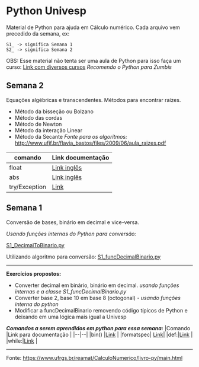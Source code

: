 # Python Univesp
Material de Python para ajuda em Cálculo numérico.
Cada arquivo vem precedido da semana, ex:

    S1_ -> significa Semana 1
    S2_ -> significa Semana 2
OBS: Esse material não tenta ser uma aula de Python para isso faça um curso:
[Link com diversos cursos](https://gist.github.com/aledruetta/9ea5996de69045087114d42ba230a587)
*Recomendo o Python para Zumbis*

## Semana 2

Equações algébricas e transcendentes. Métodos para encontrar raízes.

- Método da bisseção ou Bolzano
- Método das cordas
- Método de Newton
- Método da interação Linear
- Método da Secante
*Fonte para os algoritmos:* http://www.ufjf.br/flavia_bastos/files/2009/06/aula_raizes.pdf
 
|comando| Link documentação  |
|--|--|
|float|[Link inglês](https://docs.python.org/3/library/functions.html?highlight=float#float)|
|abs|[Link inglês](https://docs.python.org/3/library/functions.html?highlight=abs#abs)|
|try/Exception|[Link](https://pythonhelp.wordpress.com/2012/09/14/tratamento-de-excecoes/)|



  

## Semana 1

  

  

Conversão de bases, binário em decimal e vice-versa.

  

  

*Usando funções internas do Python para conversão:*

  

[S1_DecimalToBinario.py](https://github.com/dorathoto/PythonUnivesp/blob/master/S1_DecimalToBinario.py)

Utilizando algoritmo para conversão:
[S1_funcDecimalBinario.py](https://github.com/dorathoto/PythonUnivesp/blob/master/S1_funcDecimalBinario.py)

----------------
**Exercícios propostos:**
- Converter decimal em binário, binário em decimal. *usando funções internas e a classe S1_funcDecimalBinario.py*
- Converter base 2, base 10 em base 8 (octogonal) *- usando funções interna do python*
- Modificar a funcDecimalBinario removendo código típicos de Python e deixando em uma lógica mais igual a Univesp

***Comandos a serem aprendidos em python para essa semana:***
|Comando  |Link para documentação  |
|--|--|
|bin() |[Link](https://docs.python.org/3/library/functions.html?highlight=abs#bin)  |
|formatspec| [Link](https://docs.python.org/3/library/string.html#formatspec)|
|def:|[Link](https://wiki.python.org.br/PrincipiosFuncionais#Definindo_Fun.2BAOcA9Q-es_em_Python)  |
|while:|[Link](http://excript.com/python/while-else-python.html) |

-----------
Fonte: https://www.ufrgs.br/reamat/CalculoNumerico/livro-py/main.html